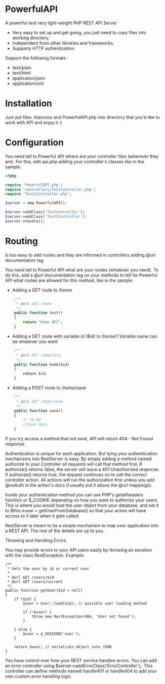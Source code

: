 # PowerfulAPI
A powerful and very light-weight PHP REST API Server

* Very easy to set up and get going, you just need to copy files into working directory.
* Independent from other libraries and frameworks.
* Supports HTTP authentication.

Support the following formats :
* text/plain
* text/html
* application/json
* application/xml

# Installation
Just put files .htaccess and PowerfulAPI.php into directory that you'd like to work with API and enjoy it :)

# Configuration
You need tell to Powerful API where are your controller files (wherever they are). For this, edit api.php adding your controller's classes like in the sample:

```php
<?php

require 'PowerfulAPI.php';
require 'controllers/TestController.php';
require 'Test2Controller.php';

$server = new PowerfulAPI();

$server->addClass('TestController');
$server->addClass('Test2Controller');
$server->handle();
```
# Routing
Is too easy to add routes and they are informed in controllers adding @url documentation tag 

You need tell to Powerful API what are your routes (whatever you need). To do this, add a @url documentation tag on your methods to tell for Powerful API what routes are allowed for this method, like in the sample:

* Adding a GET route to /home
```php
    /**
     * @url GET /home
     */
    public function test()
    {
        return "Home API";
    }
```

* Adding a GET route with variable id ($id) to /home/1
Variable name can be whatever you want
```php
    /**
     * @url GET /home/$id
     */
    public function home($id)
    {
        return $id;
    }
```

* Adding a POST route to /home/save
```php
    /**
     * @url GET /home/save
     */
    public function save()
    {
        // TO DO
        //Save data
    }
```
If you try access a method that not exist, API will return 404 - Not Found response.


Authentication is unique for each application. But tying your authentication mechanisms into RestServer is easy. By simply adding a method named authorize to your Controller all requests will call that method first. If authorize() returns false, the server will issue a 401 Unauthorized response. If authorize() returns true, the request continues on to call the correct controller action. All actions will run the authorization first unless you add @noAuth in the action's docs (I usually put it above the @url mappings).

Inside your authentication method you can use PHP's getallheaders function or $_COOKIE depending on how you want to authorize your users. This is where you would load the user object from your database, and set it to $this->user = getUserFromDatabase() so that your action will have access to it later when it gets called.

RestServer is meant to be a simple mechanism to map your application into a REST API. The rest of the details are up to you.

Throwing and Handling Errors

You may provide errors to your API users easily by throwing an excetion with the class RestException. Example:

    /**
     * Gets the user by id or current user
     *
     * @url GET /users/$id
     * @url GET /users/current
     */
    public function getUser($id = null)
    {
        if ($id) {
            $user = User::load($id); // possible user loading method

            if (!$user) {
                throw new RestException(404, 'User not found');
            }

        } else {
            $user = $_SESSION['user'];
        }

        return $user; // serializes object into JSON
    }
You have control over how your REST service handles errors. You can add an error controller using $server->addErrorClass('ErrorController');. This controller can define methods named handle401 or handle404 to add your own custom error handling logic.
